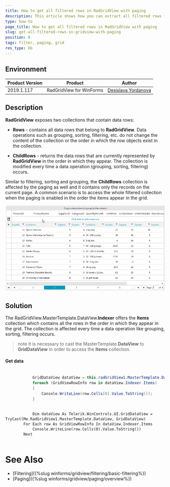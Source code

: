 ```yaml
---
title: How to get all filtered rows in RadGridView with paging
description: This article shows how you can extract all filtered rows in RadGridView when paging is enabled
type: how-to
page_title: How to get all filtered rows in RadGridView with paging
slug: get-all-filtered-rows-in-gridview-with-paging
position: 0
tags: filter, paging, grid
res_type: kb
---
```


## Environment
 
|Product Version|Product|Author|
|----|----|----|
|2019.1.117|RadGridView for WinForms|[Desislava Yordanova](https://www.telerik.com/blogs/author/desislava-yordanova)|
 

## Description

**RadGridView** exposes two collections that contain data rows:

* **Rows** - contains all data rows that belong to **RadGridView**. Data operations such as grouping, sorting, filtering, etc. do not change the content of the collection or the order in which the row objects exist in the collection.

* **ChildRows** - returns the data rows that are currently represented by **RadGridView** in the order in which they appear. The collection is modified every time a data operation (grouping, sorting, filtering) occurs. 

Similar to filtering, sorting and grouping, the **ChildRows** collection is affected by the paging as well and it contains only the records on the current page. A common scenario is to access the whole filtered collection when the paging is enabled in the order the items appear in the grid.
 
![get-all-filtered-rows-in-gridview-with-paging](images/get-all-filtered-rows-in-gridview-with-paging.gif)

## Solution 
 
The RadGridView.MasterTemplate.DataView.**Indexer** offers the **Items** collection which contains all the rows in the order in which they appear in the grid. The collection is affected every time a data operation like grouping, sorting, filtering occurs. 

>note It is necessary to cast the MasterTemplate.**DataView** to **GridDataView** in order to access the **Items** collection. 


#### Get data

````C#
        
            GridDataView dataView = this.radGridView1.MasterTemplate.DataView as GridDataView;
            foreach (GridViewRowInfo row in dataView.Indexer.Items)
            {
                Console.WriteLine(row.Cells[0].Value.ToString());
            }
       
````
````VB.NET
            Dim dataView As Telerik.WinControls.UI.GridDataView = TryCast(Me.RadGridView1.MasterTemplate.DataView, GridDataView)
        For Each row As GridViewRowInfo In dataView.Indexer.Items
            Console.WriteLine(row.Cells(0).Value.ToString())
        Next
      

````

# See Also
* [Filtering]({%slug winforms/gridview/filtering/basic-filtering%})
* [Paging]({%slug winforms/gridview/paging/overview%})
 

 
